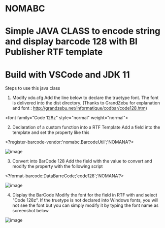 # NOMABC

# Simple JAVA CLASS to encode string and display barcode 128 with BI Publisher RTF template
# Build with VSCode and JDK 11

Steps to use this java class

1) Modify xdo.cfg 
Add the line below to declare the truetype font. The font is delivered into the dist directory. (Thanks to GrandZebu for explanation and font : http://grandzebu.net/informatique/codbar/code128.htm)

\<font family="Code 128z" style="normal" weight="normal"><truetype path="d:/BIP/java/fonts/code128z.TTF"/></font>


2) Declaration of a custom function into a RTF Template
Add a field into the template and set the property like this

\<?register-barcode-vendor:'nomabc.BarcodeUtil';'NOMANA’?>

![image](https://user-images.githubusercontent.com/11517744/154798056-2ae9f26c-b15a-450d-8416-81c966975df2.png)

3) Convert into BarCode 128
Add the field with the value to convert and modify the property with the following script

\<?format-barcode:DataBarreCode;'code128';'NOMANA’?>

![image](https://user-images.githubusercontent.com/11517744/154798079-b290c7d2-9c35-4a17-8756-5a6b4c516827.png)


4) Display the BarCode
Modify the font for the field in RTF with and select "Code 128z". If the truetype is not declared into Windows fonts, you will not see the font but you can simply modify it by typing the font name as screenshot below

![image](https://user-images.githubusercontent.com/11517744/154797985-cc8c7194-44b8-466c-9dba-93df3271eb97.png)
